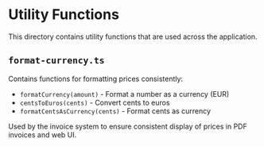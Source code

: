# Utility Functions

This directory contains utility functions that are used across the application.

## `format-currency.ts`

Contains functions for formatting prices consistently:

- `formatCurrency(amount)` - Format a number as a currency (EUR)
- `centsToEuros(cents)` - Convert cents to euros
- `formatCentsAsCurrency(cents)` - Format cents as currency

Used by the invoice system to ensure consistent display of prices in PDF invoices and web UI.